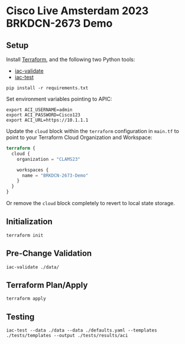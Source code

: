 # Cisco Live Amsterdam 2023 BRKDCN-2673 Demo

## Setup

Install [Terraform](https://www.terraform.io/downloads), and the following two Python tools:

- [iac-validate](https://github.com/netascode/iac-validate)
- [iac-test](https://github.com/netascode/iac-test)

```shell
pip install -r requirements.txt
```

Set environment variables pointing to APIC:

```shell
export ACI_USERNAME=admin
export ACI_PASSWORD=Cisco123
export ACI_URL=https://10.1.1.1
```

Update the `cloud` block within the `terraform` configuration in `main.tf` to point to your Terraform Cloud Organization and Workspace:

```terraform
terraform {
  cloud {
    organization = "CLAMS23"

    workspaces {
      name = "BRKDCN-2673-Demo"
    }
  }
}
```

Or remove the `cloud` block completely to revert to local state storage.

## Initialization

```shell
terraform init
```

## Pre-Change Validation

```shell
iac-validate ./data/
```

## Terraform Plan/Apply

```shell
terraform apply
```

## Testing

```shell
iac-test --data ./data --data ./defaults.yaml --templates ./tests/templates --output ./tests/results/aci
```
